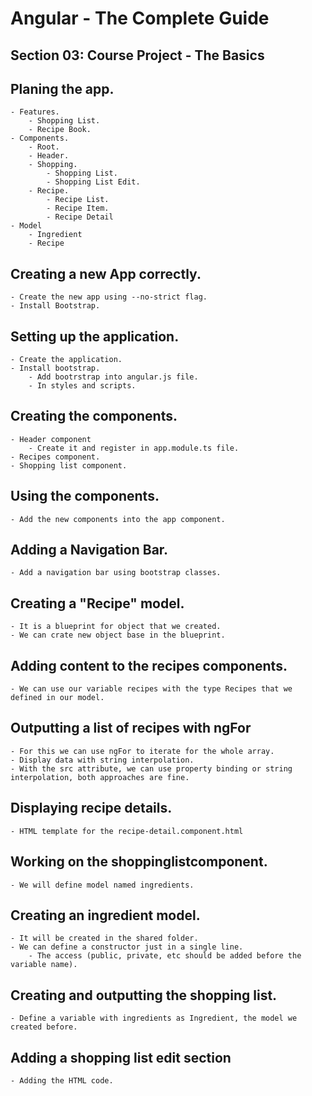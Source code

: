 # Angular - The Complete Guide
## Section 03: Course Project - The Basics

## Planing the app.
    - Features.
        - Shopping List.
        - Recipe Book.
    - Components.
        - Root.
        - Header.
        - Shopping.
            - Shopping List.
            - Shopping List Edit.
        - Recipe.
            - Recipe List.
            - Recipe Item.
            - Recipe Detail
    - Model
        - Ingredient
        - Recipe

## Creating a new App correctly.
    - Create the new app using --no-strict flag.
    - Install Bootstrap.

## Setting up the application.
    - Create the application.
    - Install bootstrap.
        - Add bootrstrap into angular.js file.
        - In styles and scripts.
    
## Creating the components.
    - Header component
        - Create it and register in app.module.ts file.
    - Recipes component.
    - Shopping list component.

## Using the components.
    - Add the new components into the app component.

## Adding a Navigation Bar.
    - Add a navigation bar using bootstrap classes.

## Creating a "Recipe" model.
    - It is a blueprint for object that we created.
    - We can crate new object base in the blueprint.

## Adding content to the recipes components.
    - We can use our variable recipes with the type Recipes that we defined in our model.

## Outputting a list of recipes with ngFor
    - For this we can use ngFor to iterate for the whole array.
    - Display data with string interpolation.
    - With the src attribute, we can use property binding or string interpolation, both approaches are fine.

## Displaying recipe details.
    - HTML template for the recipe-detail.component.html

## Working on the shoppinglistcomponent.
    - We will define model named ingredients.

## Creating an ingredient model.
    - It will be created in the shared folder.
    - We can define a constructor just in a single line.
        - The access (public, private, etc should be added before the variable name).

## Creating and outputting the shopping list.
    - Define a variable with ingredients as Ingredient, the model we created before.

## Adding a shopping list edit section
    - Adding the HTML code.